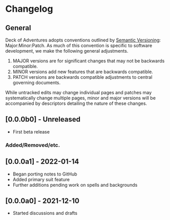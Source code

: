# Changelog

## General

Deck of Adventures adopts conventions outlined by [Semantic Versioning](https://semver.org/): Major:Minor:Patch. As much of this convention is specific to software development, we make the following general adjustments.

1. MAJOR versions are for significant changes that may not be backwards compatible.
2. MINOR versions add new features that are backwards compatible.
3. PATCH versions are backwards compatible adjustments to central governing documents.

While untracked edits may change individual pages and patches may systematically change multiple pages, minor and major versions will be accompanied by descriptors detailing the nature of these changes.


## [0.0.0b0] - Unreleased
+ First beta release
### Added/Removed/etc.

## [0.0.0a1] - 2022-01-14
+ Began porting notes to GitHub
+ Added primary suit feature
+ Further additions pending work on spells and backgrounds

## [0.0.0a0] - 2021-12-10
+ Started discussions and drafts
